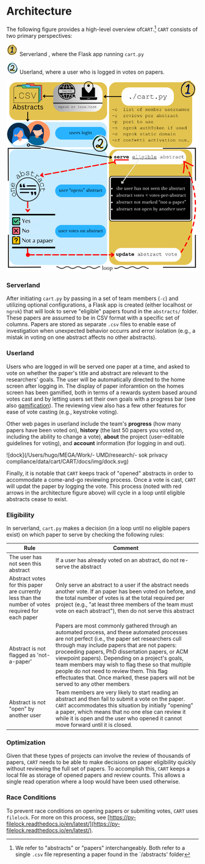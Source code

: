 

# Architecture

The following figure provides a high-level overview of`CART`.[^1]  `CART` consists of two primary perspectives: 

<img src="../img/one.png" alt="one" style="zoom:3%;" /> Serverland , where the Flask app running `cart.py` 



<img src="../img/two.png" alt="one" style="zoom:3%;" /> Userland, where a user who is logged in votes on papers. 

<img src="../img/architecture.svg" alt="architecture" style="zoom: 120%; display: block; margin: 0px auto;" />

### Serverland 

After initiating `cart.py` by passing in a set of team members (`-c`) and utilizing optional configurations, a Flask app is created (either localhost or `ngrok`) that will look to serve "eligible" papers found in the `abstracts/` folder. These papers are assumed to be in CSV format with a specific set of columns. Papers are stored as separate `.csv` files to enable ease of investigation when unexpected behavior occurrs and error isolation (e.g., a mistak in voting on one abstract affects no other abstracts).   

### Userland 

Users who are logged in will be served one paper at a time, and asked to vote on whether the paper's title and abstract are relevant to the researchers' goals. The user will be automatically directed to the home screen after logging in. The display of paper inforamtion on the homes screen has been gamified, both in terms of a rewards system based around votes cast and by letting users set their own goals with a progress bar (see also [gamification](https://nathanreitinger.github.io/CART/gamification/)). The reviewing view also has a few other features for ease of vote casting (e.g., keystroke voting). 

Other web pages in userland include the team's **progress** (how many papers have been voted on), **history** (the last 50 papers you voted on, including the ability to change a vote), **about** the project (user-editable guidelines for voting), and **account** information (for logging in and out). 



![dock](/Users/hugo/MEGA/Work/- UMD/research/- sok privacy compliance/data/cart/CART/docs/img/dock.svg)

Finally, it is notable that `CART` keeps track of "opened" abstracts in order to accommodate a come-and-go reviewing process. Once a vote is cast, `CART` will updat the paper by logging the vote. This process (noted with red arrows in the architecture figure above) will cycle in a loop until eligible abstracts cease to exist. 

### Eligibility 

In serverland, `cart.py` makes a decision (in a loop until no eligible papers exist) on which paper to serve by checking the following rules: 

| Rule                                                         | Comment                                                      |
| ------------------------------------------------------------ | ------------------------------------------------------------ |
| The user has not seen this abstract                          | If a user has already voted on an abstract, do not re-serve the abstract |
| Abstract votes for this paper are currently less than the number of votes required for each paper | Only serve an abstract to a user if the abstract needs another vote. If an paper has been voted on before, and the total number of votes is at the total required per project (e.g., "at least three members of the team must vote on each abstract"), then do not serve this abstract |
| Abstract is not flagged as 'not-a-paper'                     | Papers are most commonly gathered through an automated process, and these automated processes are not perfect (i.e., the paper set researchers cull through may include papers that are not papers: proceeding papers, PhD dissertation papers, or ACM viewpoint papers). Depending on a project's goals, team members may wish to flag these so that multiple people do not need to review them. This flag effectuates that. Once marked, these papers will not be served to any other members |
| Abstract is not "open" by another user                       | Team members are very likely to start reading an abstract and then fail to submit a vote on the paper. `CART` accommodates this situation by initially "opening" a paper, which means that no one else can review it while it is open and the user who opened it cannot move forward until it is closed. |

### Optimization

Given that these types of projects can involve the review of thousands of papers, `CART` needs to be able to make decisions on paper eligibility quickly without reviewing the full set of papers. To accomplish this, `CART` keeps a local file as storage of opened papers and review counts. This allows a single read operation where a loop would have been used otherwise. 

### Race Conditions

To prevent race conditions on opening papers or submiting votes, `CART` uses `filelock`. For more on this process, see [https://py-filelock.readthedocs.io/en/latest/](https://py-filelock.readthedocs.io/en/latest/).



[^1]: We refer to "abstracts" or "papers" interchangeably. Both refer to a single `.csv` file representing a paper found in the `/abstracts' folder



